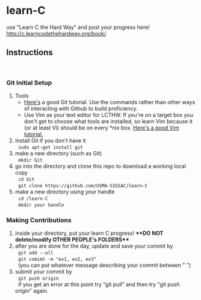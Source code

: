 <h1>learn-C</h1>
use "Learn C the Hard Way" and post your progress here!</br>
<a href="http://c.learncodethehardway.org/book/">http://c.learncodethehardway.org/book/</a>
<h2>Instructions</h2>
</br>
<h3>Git Initial Setup</h3>
<ol>
    <li>Tools
        <ul>
            <li><a href="http://rogerdudler.github.io/git-guide/">Here's</a> a good Git tutorial. Use the commands rather than other ways of interacting with Github to build proficiency.</li> 
            <li>Use Vim as your text editor for LCTHW. If you're on a target box you don't get to choose what tools are installed, so learn Vim because it (or at least Vi) should be on every *nix box. <a href="http://www.openvim.com/">Here's a good Vim tutorial.</a></li>
        </ul>
    <li>Install Git if you don't have it</br>
        &nbsp&nbsp<code>sudo apt-get install git</code>
    </li>
    <li>make a new directory (such as Git)</br>
        &nbsp&nbsp<code>mkdir Git</code>
    </li>
    <li>go into the directory and clone this repo to download a working local copy</li>
        &nbsp&nbsp<code>cd Git</code></br>
        &nbsp&nbsp<code>git clone https://github.com/USMA-SIGSAC/learn-C</code>
    </li>
    <li>make a new directory using your handle</br>
        &nbsp&nbsp<code>cd /learn-C</code></br>
        &nbsp&nbsp<code>mkdir <em>your handle</em></code>
    </li>
</ol>
<h3>Making Contributions</h3>
<ol>
    <li>
        inside your directory, put your learn C progress! <strong>**DO NOT delete/modify OTHER PEOPLE's FOLDERS**</strong>
    </li>
    <li>
        after you are done for the day, update and save your commit by</br>
        &nbsp&nbsp<code>git add --all</code></br>
        &nbsp&nbsp<code>git comimt -m "ex1, ex2, ex3"</code></br>
        &nbsp&nbsp(you can put whatever message describing your commit between "&nbsp")
    </li>
    <li>
        submit your commit by</br>
        &nbsp&nbsp<code>git push origin</code></br>
        &nbsp&nbspif you get an error at this point try "git pull" and then try "git push origin" again.
    </li>
</ol>
